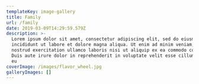 ```yaml
---
templateKey: image-gallery
title: Family
url: /family
date: 2019-03-09T14:29:59.579Z
description: >-
  Lorem ipsum dolor sit amet, consectetur adipiscing elit, sed do eiusmod tempor
  incididunt ut labore et dolore magna aliqua. Ut enim ad minim veniam, quis
  nostrud exercitation ullamco laboris nisi ut aliquip ex ea commodo consequat.
  Duis aute irure dolor in reprehenderit in voluptate velit esse cillum dolore
  eu 
coverImage: /images/flavor_wheel.jpg
galleryImages: []
---
```


